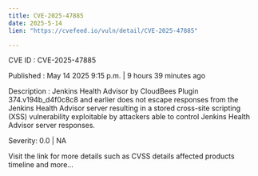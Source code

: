 ```yaml
---
title: CVE-2025-47885
date: 2025-5-14
lien: "https://cvefeed.io/vuln/detail/CVE-2025-47885"

---
```


CVE ID : CVE-2025-47885

Published :  May 14
2025
9:15 p.m. | 9 hours
39 minutes ago

Description : Jenkins Health Advisor by CloudBees Plugin 374.v194b_d4f0c8c8 and earlier does not escape responses from the Jenkins Health Advisor server
resulting in a stored cross-site scripting (XSS) vulnerability exploitable by attackers able to control Jenkins Health Advisor server responses.

Severity: 0.0 | NA

Visit the link for more details
such as CVSS details
affected products
timeline
and more...
